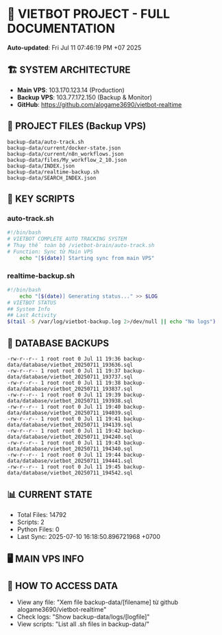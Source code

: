 # 🤖 VIETBOT PROJECT - FULL DOCUMENTATION
**Auto-updated**: Fri Jul 11 07:46:19 PM +07 2025

## 🏗️ SYSTEM ARCHITECTURE
- **Main VPS**: 103.170.123.14 (Production)
- **Backup VPS**: 103.77.172.150 (Backup & Monitor)
- **GitHub**: https://github.com/alogame3690/vietbot-realtime

## 📁 PROJECT FILES (Backup VPS)
```
backup-data/auto-track.sh
backup-data/current/docker-state.json
backup-data/current/n8n_workflows.json
backup-data/files/My_workflow_2_10.json
backup-data/INDEX.json
backup-data/realtime-backup.sh
backup-data/SEARCH_INDEX.json
```

## 🔧 KEY SCRIPTS
### auto-track.sh
```bash
#!/bin/bash
# VIETBOT COMPLETE AUTO TRACKING SYSTEM
# Thay thế toàn bộ /vietbot-brain/auto-track.sh
# Function: Sync từ Main VPS
    echo "[$(date)] Starting sync from main VPS"
```
### realtime-backup.sh
```bash
#!/bin/bash
    echo "[$(date)] Generating status..." >> $LOG
# VIETBOT STATUS
## System Info
## Last Activity
$(tail -5 /var/log/vietbot-backup.log 2>/dev/null || echo "No logs")
```

## 💾 DATABASE BACKUPS
```
-rw-r--r-- 1 root root 0 Jul 11 19:36 backup-data/database/vietbot_20250711_193636.sql
-rw-r--r-- 1 root root 0 Jul 11 19:37 backup-data/database/vietbot_20250711_193737.sql
-rw-r--r-- 1 root root 0 Jul 11 19:38 backup-data/database/vietbot_20250711_193837.sql
-rw-r--r-- 1 root root 0 Jul 11 19:39 backup-data/database/vietbot_20250711_193938.sql
-rw-r--r-- 1 root root 0 Jul 11 19:40 backup-data/database/vietbot_20250711_194039.sql
-rw-r--r-- 1 root root 0 Jul 11 19:41 backup-data/database/vietbot_20250711_194139.sql
-rw-r--r-- 1 root root 0 Jul 11 19:42 backup-data/database/vietbot_20250711_194240.sql
-rw-r--r-- 1 root root 0 Jul 11 19:43 backup-data/database/vietbot_20250711_194340.sql
-rw-r--r-- 1 root root 0 Jul 11 19:44 backup-data/database/vietbot_20250711_194441.sql
-rw-r--r-- 1 root root 0 Jul 11 19:45 backup-data/database/vietbot_20250711_194542.sql
```

## 📊 CURRENT STATE
- Total Files: 14792
- Scripts: 2
- Python Files: 0
- Last Sync: 2025-07-10 16:18:50.896721968 +0700

## 🖥️ MAIN VPS INFO


## 🚨 HOW TO ACCESS DATA
- View any file: "Xem file backup-data/[filename] từ github alogame3690/vietbot-realtime"
- Check logs: "Show backup-data/logs/[logfile]"
- View scripts: "List all .sh files in backup-data/"
